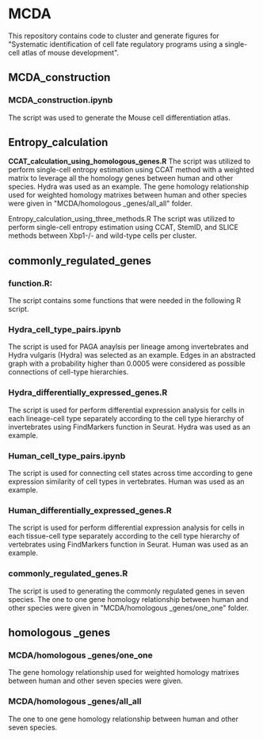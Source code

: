 # MCDA

This repository contains code to cluster and generate figures for "Systematic identification of cell fate regulatory programs using a single-cell atlas of mouse development".

## MCDA_construction

### MCDA_construction.ipynb
The script was used to generate the Mouse cell differentiation atlas.


## Entropy_calculation

**CCAT_calculation_using_homologous_genes.R**
The script was utilized to perform single-cell entropy estimation using CCAT method with a weighted matrix to leverage all the homology genes between human and other species. Hydra was used as an example. The gene homology relationship used for weighted homology matrixes between human and other species were given in "MCDA/homologous _genes/all_all" folder.

Entropy_calculation_using_three_methods.R
The script was utilized to perform single-cell entropy estimation using CCAT, StemID, and SLICE methods between Xbp1-/- and wild-type cells per cluster.


## commonly_regulated_genes

### function.R: 
The script contains some functions that were needed in the following R script.

### Hydra_cell_type_pairs.ipynb
The script is used for PAGA anaylsis per lineage among invertebrates and Hydra vulgaris (Hydra) was selected as an example. Edges in an abstracted graph with a probability higher than 0.0005 were considered as possible connections of cell-type hierarchies. 


### Hydra_differentially_expressed_genes.R
The script is used for perform differential expression analysis for cells in each lineage-cell type separately according to the cell type hierarchy of invertebrates using FindMarkers function in Seurat. Hydra was used as an example.


### Human_cell_type_pairs.ipynb

The script is used for connecting cell states across time according to gene expression similarity of cell types in vertebrates. Human was used as an example.


### Human_differentially_expressed_genes.R
The script is used for perform differential expression analysis for cells in each tissue-cell type separately according to the cell type hierarchy of vertebrates using FindMarkers function in Seurat. Human was used as an example.


### commonly_regulated_genes.R
The script is used to generating the commonly regulated genes in seven species. The one to one gene homology relationship between human and other species were given in "MCDA/homologous _genes/one_one" folder.



## homologous _genes

### MCDA/homologous _genes/one_one
The gene homology relationship used for weighted homology matrixes between human and other seven species were given.
 
### MCDA/homologous _genes/all_all
The one to one gene homology relationship between human and other seven species.

